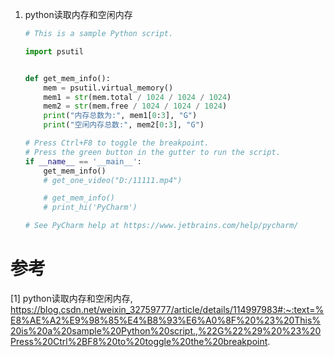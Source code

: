1. python读取内存和空闲内存

    ```python
    # This is a sample Python script.
    
    import psutil
    
    
    def get_mem_info():
        mem = psutil.virtual_memory()
        mem1 = str(mem.total / 1024 / 1024 / 1024)
        mem2 = str(mem.free / 1024 / 1024 / 1024)
        print("内存总数为:", mem1[0:3], "G")
        print("空闲内存总数:", mem2[0:3], "G")
    
    # Press Ctrl+F8 to toggle the breakpoint.
    # Press the green button in the gutter to run the script.
    if __name__ == '__main__':
        get_mem_info()
        # get_one_video("D:/11111.mp4")
    
        # get_mem_info()
        # print_hi('PyCharm')
    
    # See PyCharm help at https://www.jetbrains.com/help/pycharm/
    ```

# 参考

[1] python读取内存和空闲内存, https://blog.csdn.net/weixin_32759777/article/details/114997983#:~:text=%E8%AE%A2%E9%98%85%E4%B8%93%E6%A0%8F%20%23%20This%20is%20a%20sample%20Python%20script.,%22G%22%29%20%23%20Press%20Ctrl%2BF8%20to%20toggle%20the%20breakpoint.